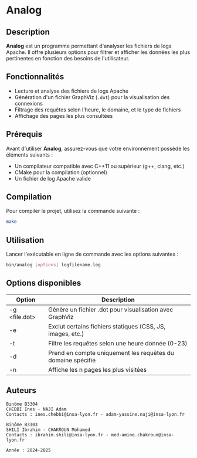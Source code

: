 # Analog

## Description
**Analog** est un programme permettant d'analyser les fichiers de logs Apache. Il offre plusieurs options pour filtrer et afficher les données les plus pertinentes en fonction des besoins de l'utilisateur.

## Fonctionnalités
- Lecture et analyse des fichiers de logs Apache
- Génération d'un fichier GraphViz (`.dot`) pour la visualisation des connexions
- Filtrage des requêtes selon l'heure, le domaine, et le type de fichiers
- Affichage des pages les plus consultées

## Prérequis
Avant d'utiliser **Analog**, assurez-vous que votre environnement possède les éléments suivants :

- Un compilateur compatible avec C++11 ou supérieur (g++, clang, etc.)
- CMake pour la compilation (optionnel)
- Un fichier de log Apache valide

## Compilation
Pour compiler le projet, utilisez la commande suivante :

```sh
make
```
## Utilisation
Lancer l'exécutable en ligne de commande avec les options suivantes :
```sh
bin/analog [options] logfilename.log
```

## Options disponibles

| Option | Description |
|--------|-------------|
| -g <file.dot> | Génère un fichier .dot pour visualisation avec GraphViz |
| -e | Exclut certains fichiers statiques (CSS, JS, images, etc.) |
| -t <heure> | Filtre les requêtes selon une heure donnée (0-23) |
| -d <domaine> | Prend en compte uniquement les requêtes du domaine spécifié |
| -n <nombre>	| Affiche les n pages les plus visitées |

## Auteurs

    Binôme B3304
    CHEBBI Ines - NAJI Adam
    Contacts : ines.chebbi@insa-lyon.fr - adam-yassine.naji@insa-lyon.fr
    
    Binôme B3303
    SHILI Ibrahim - CHAKROUN Mohamed
    Contacts : ibrahim.shili@insa-lyon.fr - med-amine.chakroun@insa-lyon.fr
    
    Année : 2024-2025 